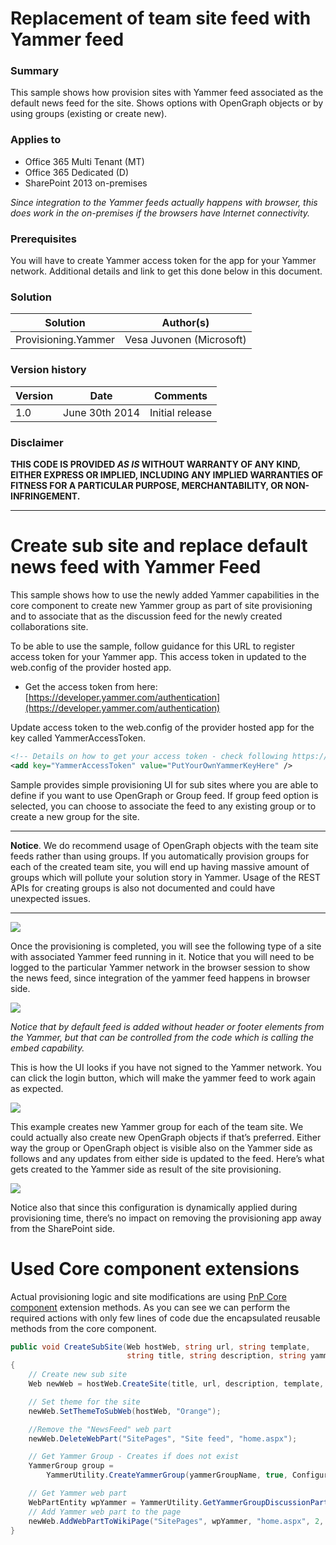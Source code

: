# Replacement of team site feed with Yammer feed #

### Summary ###
This sample shows how provision sites with Yammer feed associated as the default news feed for the site. Shows options with OpenGraph objects or by using groups (existing or create new).

### Applies to ###
-  Office 365 Multi Tenant (MT)
-  Office 365 Dedicated (D)
-  SharePoint 2013 on-premises

*Since integration to the Yammer feeds actually happens with browser, this does work in the on-premises if the browsers have Internet connectivity.*

### Prerequisites ###
You will have to create Yammer access token for the app for your Yammer network. Additional details and link to get this done below in this document.

### Solution ###
Solution | Author(s)
---------| ----------
Provisioning.Yammer | Vesa Juvonen (Microsoft)

### Version history ###
Version  | Date | Comments
---------| -----| --------
1.0  | June 30th 2014 | Initial release

### Disclaimer ###
**THIS CODE IS PROVIDED *AS IS* WITHOUT WARRANTY OF ANY KIND, EITHER EXPRESS OR IMPLIED, INCLUDING ANY IMPLIED WARRANTIES OF FITNESS FOR A PARTICULAR PURPOSE, MERCHANTABILITY, OR NON-INFRINGEMENT.**


----------

# Create sub site and replace default news feed with Yammer Feed #
This sample shows how to use the newly added Yammer capabilities in the core component to create new Yammer group as part of site provisioning and to associate that as the discussion feed for the newly created collaborations site. 

To be able to use the sample, follow guidance for this URL to register access token for your Yammer app. This access token in updated to the web.config of the provider hosted app.

- Get the access token from here: [https://developer.yammer.com/authentication](https://developer.yammer.com/authentication)

Update access token to the web.config of the provider hosted app for the key called YammerAccessToken.
```XML
<!-- Details on how to get your access token - check following https://developer.yammer.com/authentication -->
<add key="YammerAccessToken" value="PutYourOwnYammerKeyHere" />
```

Sample provides simple provisioning UI for sub sites where you are able to define if you want to use OpenGraph or Group feed. If group feed option is selected, you can choose to associate the feed to any existing group or to create a new group for the site.


----------
**Notice**. We do recommend usage of OpenGraph objects with the team site feeds rather than using groups. If you automatically provision groups for each of the created team site, you will end up having massive amount of groups which will pollute your solution story in Yammer. Usage of the REST APIs for creating groups is also not documented and could have unexpected issues.  

----------

![](http://i.imgur.com/n7G6tUJ.png)

Once the provisioning is completed, you will see the following type of a site with associated Yammer feed running in it. Notice that you will need to be logged to the particular Yammer network in the browser session to show the news feed, since integration of the yammer feed happens in browser side. 

![](http://i.imgur.com/NH4WMdL.png)

*Notice that by default feed is added without header or footer elements from the Yammer, but that can be controlled from the code which is calling the embed capability.*

This is how the UI looks if you have not signed to the Yammer network. You can click the login button, which will make the yammer feed to work again as expected.

![](http://i.imgur.com/ITVpzXL.png)

This example creates new Yammer group for each of the team site. We could actually also create new OpenGraph objects if that’s preferred. Either way the group or OpenGraph object is visible also on the Yammer side as follows and any updates from either side is updated to the feed. Here’s what gets created to the Yammer side as result of the site provisioning. 

![](http://i.imgur.com/FwMqzxY.png)

Notice also that since this configuration is dynamically applied during provisioning time, there’s no impact on removing the provisioning app away from the SharePoint side.

# Used Core component extensions #

Actual provisioning logic and site modifications are using [PnP Core component](https://github.com/OfficeDev/PnP/tree/master/OfficeDevPnP.Core) extension methods. As you can see we can perform the required actions with only few lines of code due the encapsulated reusable methods from the core component.

```C#
public void CreateSubSite(Web hostWeb, string url, string template, 
                          string title, string description, string yammerGroupName)
{
    // Create new sub site
    Web newWeb = hostWeb.CreateSite(title, url, description, template, 1033);

    // Set theme for the site
    newWeb.SetThemeToSubWeb(hostWeb, "Orange");

    //Remove the "NewsFeed" web part
    newWeb.DeleteWebPart("SitePages", "Site feed", "home.aspx");

    // Get Yammer Group - Creates if does not exist
    YammerGroup group = 
        YammerUtility.CreateYammerGroup(yammerGroupName, true, ConfigurationManager.AppSettings["YammerAccessToken"]);

    // Get Yammer web part
    WebPartEntity wpYammer = YammerUtility.GetYammerGroupDiscussionPart(group.network_name, group.id, false, false);
    // Add Yammer web part to the page
    newWeb.AddWebPartToWikiPage("SitePages", wpYammer, "home.aspx", 2, 1, false);
}
```

